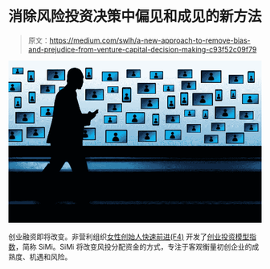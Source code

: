 # 消除风险投资决策中偏见和成见的新方法

> 原文：<https://medium.com/swlh/a-new-approach-to-remove-bias-and-prejudice-from-venture-capital-decision-making-c93f52c09f79>

![](img/fbbf7fa5e4d1e5ab31a9bbc0023526ae.png)

创业融资即将改变。非营利组织[女性创始人快速前进(F4)](https://www.f4capital.org/) 开发了[创业投资模型指数](https://www.mysimi.org/)，简称 SiMi。SiMi 将改变风投分配资金的方式，专注于客观衡量初创企业的成熟度、机遇和风险。